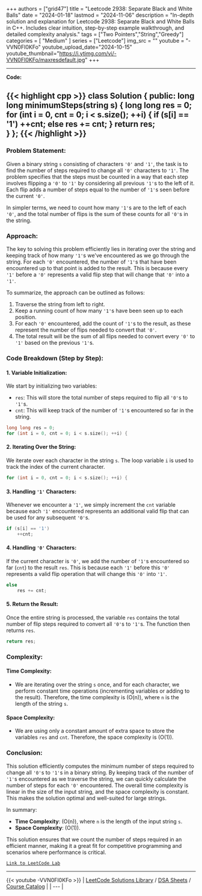 
+++
authors = ["grid47"]
title = "Leetcode 2938: Separate Black and White Balls"
date = "2024-01-18"
lastmod = "2024-11-06"
description = "In-depth solution and explanation for Leetcode 2938: Separate Black and White Balls in C++. Includes clear intuition, step-by-step example walkthrough, and detailed complexity analysis."
tags = ["Two Pointers","String","Greedy"]
categories = [
    "Medium"
]
series = ["Leetcode"]
img_src = ""
youtube = "-VVN0FI0KFo"
youtube_upload_date="2024-10-15"
youtube_thumbnail="https://i.ytimg.com/vi/-VVN0FI0KFo/maxresdefault.jpg"
+++



---
**Code:**

{{< highlight cpp >}}
class Solution {
public:
    long long minimumSteps(string s) {
        long long res = 0;
        for (int i = 0, cnt = 0; i < s.size(); ++i) {
            if (s[i] == '1')
                ++cnt;
            else
                res += cnt;
        }
        return res;        
    }
};
{{< /highlight >}}
---

### Problem Statement:
Given a binary string `s` consisting of characters `'0'` and `'1'`, the task is to find the number of steps required to change all `'0'` characters to `'1'`. The problem specifies that the steps must be counted in a way that each step involves flipping a `'0'` to `'1'` by considering all previous `'1'`s to the left of it. Each flip adds a number of steps equal to the number of `'1'`s seen before the current `'0'`.

In simpler terms, we need to count how many `'1'`s are to the left of each `'0'`, and the total number of flips is the sum of these counts for all `'0'`s in the string.

### Approach:
The key to solving this problem efficiently lies in iterating over the string and keeping track of how many `'1'`s we've encountered as we go through the string. For each `'0'` encountered, the number of `'1'`s that have been encountered up to that point is added to the result. This is because every `'1'` before a `'0'` represents a valid flip step that will change that `'0'` into a `'1'`.

To summarize, the approach can be outlined as follows:
1. Traverse the string from left to right.
2. Keep a running count of how many `'1'`s have been seen up to each position.
3. For each `'0'` encountered, add the count of `'1'`s to the result, as these represent the number of flips needed to convert that `'0'`.
4. The total result will be the sum of all flips needed to convert every `'0'` to `'1'` based on the previous `'1'`s.

### Code Breakdown (Step by Step):

#### 1. **Variable Initialization**:
   We start by initializing two variables:
   - `res`: This will store the total number of steps required to flip all `'0'`s to `'1'`s.
   - `cnt`: This will keep track of the number of `'1'`s encountered so far in the string.

   ```cpp
   long long res = 0;
   for (int i = 0, cnt = 0; i < s.size(); ++i) {
   ```

#### 2. **Iterating Over the String**:
   We iterate over each character in the string `s`. The loop variable `i` is used to track the index of the current character.

   ```cpp
   for (int i = 0, cnt = 0; i < s.size(); ++i) {
   ```

#### 3. **Handling `'1'` Characters**:
   Whenever we encounter a `'1'`, we simply increment the `cnt` variable because each `'1'` encountered represents an additional valid flip that can be used for any subsequent `'0'`s.

   ```cpp
   if (s[i] == '1')
       ++cnt;
   ```

#### 4. **Handling `'0'` Characters**:
   If the current character is `'0'`, we add the number of `'1'`s encountered so far (`cnt`) to the result `res`. This is because each `'1'` before this `'0'` represents a valid flip operation that will change this `'0'` into `'1'`.

   ```cpp
   else
       res += cnt;
   ```

#### 5. **Return the Result**:
   Once the entire string is processed, the variable `res` contains the total number of flip steps required to convert all `'0'`s to `'1'`s. The function then returns `res`.

   ```cpp
   return res;
   ```

### Complexity:

#### Time Complexity:
- We are iterating over the string `s` once, and for each character, we perform constant time operations (incrementing variables or adding to the result). Therefore, the time complexity is \(O(n)\), where `n` is the length of the string `s`.

#### Space Complexity:
- We are using only a constant amount of extra space to store the variables `res` and `cnt`. Therefore, the space complexity is \(O(1)\).

### Conclusion:
This solution efficiently computes the minimum number of steps required to change all `'0'`s to `'1'`s in a binary string. By keeping track of the number of `'1'`s encountered as we traverse the string, we can quickly calculate the number of steps for each `'0'` encountered. The overall time complexity is linear in the size of the input string, and the space complexity is constant. This makes the solution optimal and well-suited for large strings. 

In summary:
- **Time Complexity**: \(O(n)\), where `n` is the length of the input string `s`.
- **Space Complexity**: \(O(1)\).

This solution ensures that we count the number of steps required in an efficient manner, making it a great fit for competitive programming and scenarios where performance is critical.

[`Link to LeetCode Lab`](https://leetcode.com/problems/separate-black-and-white-balls/description/)

---
{{< youtube -VVN0FI0KFo >}}
| [LeetCode Solutions Library](https://grid47.xyz/leetcode/) / [DSA Sheets](https://grid47.xyz/sheets/) / [Course Catalog](https://grid47.xyz/courses/) |
| --- |
